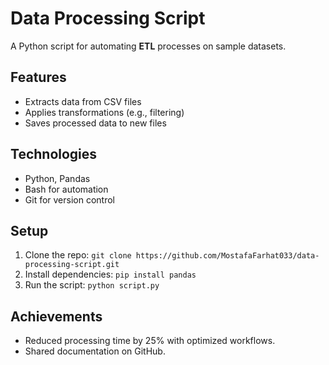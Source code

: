 # Data Processing Script

A Python script for automating **ETL** processes on sample datasets.

## Features
- Extracts data from CSV files
- Applies transformations (e.g., filtering)
- Saves processed data to new files

## Technologies
- Python, Pandas
- Bash for automation
- Git for version control

## Setup
1. Clone the repo: `git clone https://github.com/MostafaFarhat033/data-processing-script.git`
2. Install dependencies: `pip install pandas`
3. Run the script: `python script.py`

## Achievements
- Reduced processing time by 25% with optimized workflows.
- Shared documentation on GitHub.
